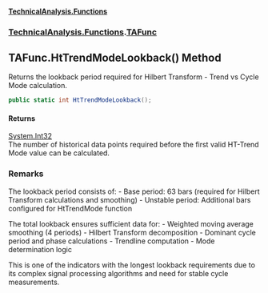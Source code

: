#### [TechnicalAnalysis\.Functions](Atypical.TechnicalAnalysis.Functions.md 'Atypical\.TechnicalAnalysis\.Functions')
### [TechnicalAnalysis\.Functions](Atypical.TechnicalAnalysis.Functions.md#TechnicalAnalysis.Functions 'TechnicalAnalysis\.Functions').[TAFunc](TAFunc.md 'TechnicalAnalysis\.Functions\.TAFunc')

## TAFunc\.HtTrendModeLookback\(\) Method

Returns the lookback period required for Hilbert Transform \- Trend vs Cycle Mode calculation\.

```csharp
public static int HtTrendModeLookback();
```

#### Returns
[System\.Int32](https://docs.microsoft.com/en-us/dotnet/api/System.Int32 'System\.Int32')  
The number of historical data points required before the first valid HT\-Trend Mode value can be calculated\.

### Remarks
The lookback period consists of:
\- Base period: 63 bars \(required for Hilbert Transform calculations and smoothing\)
\- Unstable period: Additional bars configured for HtTrendMode function

The total lookback ensures sufficient data for:
\- Weighted moving average smoothing \(4 periods\)
\- Hilbert Transform decomposition
\- Dominant cycle period and phase calculations
\- Trendline computation
\- Mode determination logic

This is one of the indicators with the longest lookback requirements due to its
complex signal processing algorithms and need for stable cycle measurements\.